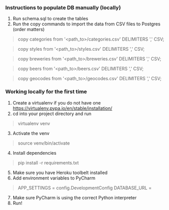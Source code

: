 
### Instructions to populate DB manually (locally)

1) Run schema.sql to create the tables
2) Run the copy commands to import the data from CSV files to Postgres (order matters)

> copy categories from '<path_to>/categories.csv' DELIMITERS ',' CSV;

> copy styles from '<path_to>/styles.csv' DELIMITERS ',' CSV;

> copy breweries from '<path_to>/breweries.csv' DELIMITERS ',' CSV;

> copy beers from '<path_to>/beers.csv' DELIMITERS ',' CSV;

> copy geocodes from '<path_to>/geocodes.csv' DELIMITERS ',' CSV;

### Working locally for the first time

1) Create a virtualenv if you do not have one https://virtualenv.pypa.io/en/stable/installation/
2) cd into your project directory and run
> virtualenv venv
3) Activate the venv
> source venv/bin/activate
4) Install dependencies
> pip install -r requirements.txt
5) Make sure you have Heroku toolbelt installed
6) Add environment variables to PyCharm
> APP_SETTINGS = config.DevelopmentConfig
> DATABASE_URL = <the url>
7) Make sure PyCharm is using the correct Python interpreter
8) Run! 
